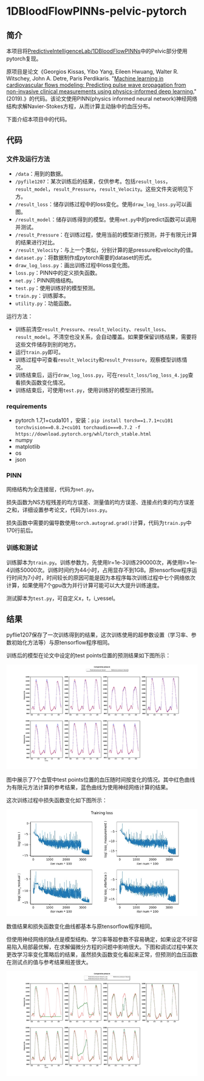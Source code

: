 # 1DBloodFlowPINNs-pelvic-pytorch

## 简介

本项目将[PredictiveIntelligenceLab/1DBloodFlowPINNs](https://github.com/PredictiveIntelligenceLab/1DBloodFlowPINNs)中的Pelvic部分使用pytorch复现。

原项目是论文《Georgios Kissas, Yibo Yang, Eileen Hwuang, Walter R. Witschey, John A. Detre, Paris Perdikaris. "[Machine  learning in cardiovascular flows modeling: Predicting pulse wave  propagation from non-invasive clinical measurements using  physics-informed deep learning.](https://www.sciencedirect.com/science/article/pii/S0045782519305055?dgcid=author)" (2019).》的代码。该论文使用PINN(physics informed neural network)神经网络结构求解Navier-Stokes方程，从而计算主动脉中的血压分布。

下面介绍本项目中的代码。

## 代码

### 文件及运行方法

- `/data`：用到的数据。
- `/pyfile1207`：某次训练后的结果，仅供参考。包括`result_loss`，`result_model`，`result_Pressure`，`result_Velocity`。这些文件夹说明见下方。
- `/result_loss`：储存训练过程中的loss变化。使用`draw_log_loss.py`可以画图。
- `/result_model`：储存训练得到的模型。使用`net.py`中的predict函数可以调用并测试。
- `/result_Pressure`：在训练过程，使用当前的模型进行预测，并于有限元计算的结果进行对比。
- `/result_Velocity`：与上一个类似，分别计算的是pressure和velocity的值。
- `dataset.py`：将数据制作成pytorch需要的dataset的形式。
- `draw_log_loss.py`：画出训练过程中loss变化图。
- `loss.py`：PINN中的定义损失函数。
- `net.py`：PINN网络结构。
- `test.py`：使用训练好的模型预测。
- `train.py`：训练脚本。
- `utility.py`：功能函数。

运行方法：

- 训练前清空`result_Pressure`、`result_Velocity`、`result_loss`、`result_model`。不清空也没关系，会自动覆盖。如果要保留训练结果，需要将这些文件储存到别的地方。
- 运行`train.py`即可。
- 训练过程中可查看`result_Velocity`和`result_Pressure`，观察模型训练情况。
- 训练结束后，运行`draw_log_loss.py`，可在`result_loss/log_loss_4.jpg`查看损失函数变化情况。
- 训练结束后，可使用`test.py`，使用训练好的模型进行预测。

### requirements

- pytorch 1.7,1+cuda101 ，安装：`pip install torch==1.7.1+cu101 torchvision==0.8.2+cu101 torchaudio===0.7.2 -f https://download.pytorch.org/whl/torch_stable.html`
- numpy
- matplotlib
- os
- json

### PINN

网络结构为全连接层，代码为`net.py`。

损失函数为NS方程残差的均方误差、测量值的均方误差、连接点约束的均方误差之和，详细设置参考论文，代码为`loss.py`。

损失函数中需要的偏导数使用`torch.autograd.grad()`计算，代码为`train.py`中170行前后。

### 训练和测试

训练脚本为`train.py`。训练参数为，先使用lr=1e-3训练290000次，再使用lr=1e-4训练50000次。训练时间约为44小时，占用显存不到1GB。原tensorflow程序运行时间为7小时，时间较长的原因可能是因为本程序每次训练过程中七个网络依次计算，如果使用7个gpu改为并行计算可能可以大大提升训练速度。

测试脚本为`test.py`，可自定义x，t，i_vessel。

## 结果

pyflie1207保存了一次训练得到的结果，这次训练使用的超参数设置（学习率、参数初始化方法等）与原tensorflow程序相同。

训练后的模型在论文中设定的test points位置的预测结果如下图所示：

![](README.assets/Comparative_Pressure_339.jpg)

图中展示了7个血管中test points位置的血压随时间按变化的情况。其中红色曲线为有限元方法计算的参考结果，蓝色曲线为使用神经网络计算的结果。

这次训练过程中损失函数变化如下图所示：

![](README.assets/log_loss_4.jpg)

数值结果和损失函数变化曲线都基本与原tensorflow程序相同。

但使用神经网络的缺点是模型结构、学习率等超参数不容易确定，如果设定不好容易陷入局部最优解，在求解偏微分方程的问题中影响很大。下图和调试过程中某次更改学习率变化策略后的结果，虽然损失函数变化看起来正常，但预测的血压函数在测试点的值与参考结果相差很大。

![](README.assets/Comparative_Pressure_339_2.jpg)

